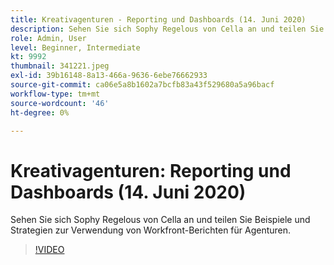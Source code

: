 ```yaml
---
title: Kreativagenturen - Reporting und Dashboards (14. Juni 2020)
description: Sehen Sie sich Sophy Regelous von Cella an und teilen Sie Beispiele und Strategien zur Verwendung von Workfront-Berichten für Agenturen.
role: Admin, User
level: Beginner, Intermediate
kt: 9992
thumbnail: 341221.jpeg
exl-id: 39b16148-8a13-466a-9636-6ebe76662933
source-git-commit: ca06e5a8b1602a7bcfb83a43f529680a5a96bacf
workflow-type: tm+mt
source-wordcount: '46'
ht-degree: 0%

---
```


# Kreativagenturen: Reporting und Dashboards (14. Juni 2020)

Sehen Sie sich Sophy Regelous von Cella an und teilen Sie Beispiele und Strategien zur Verwendung von Workfront-Berichten für Agenturen.

>[!VIDEO](https://video.tv.adobe.com/v/341221/?quality=12&learn=on)
